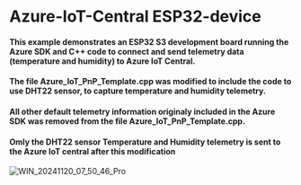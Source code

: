 # Azure-IoT-Central ESP32-device

#### This example demonstrates an ESP32 S3 development board running the Azure SDK and C++ code to connect and send telemetry data (temperature and humidity) to Azure IoT Central.

#### The file Azure_IoT_PnP_Template.cpp was modified to include the code to use DHT22 sensor, to capture temperature and humidity telemetry. 
#### All other default telemetry information originaly included in the Azure SDK was removed from the file Azure_IoT_PnP_Template.cpp.
#### Omly the DHT22 sensor Temperature and Humidity telemetry is sent to the Azure IoT central after this modification

![WIN_20241120_07_50_46_Pro](https://github.com/user-attachments/assets/6629a7c9-419c-4b3c-9f7f-f0cf4df42c98)
